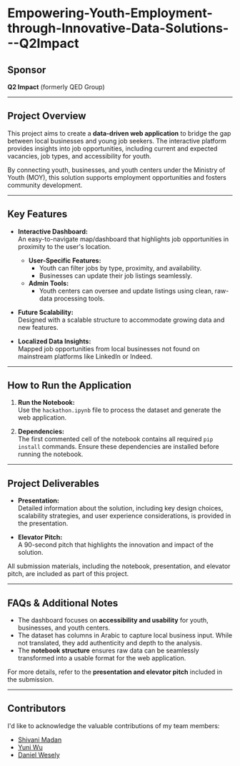 # Empowering-Youth-Employment-through-Innovative-Data-Solutions---Q2Impact


## **Sponsor**  
**Q2 Impact** (formerly QED Group)  

---

## **Project Overview**

This project aims to create a **data-driven web application** to bridge the gap between local businesses and young job seekers. The interactive platform provides insights into job opportunities, including current and expected vacancies, job types, and accessibility for youth. 

By connecting youth, businesses, and youth centers under the Ministry of Youth (MOY), this solution supports employment opportunities and fosters community development.

---

## **Key Features**

- **Interactive Dashboard:**  
  An easy-to-navigate map/dashboard that highlights job opportunities in proximity to the user's location.  
  - **User-Specific Features:**  
    - Youth can filter jobs by type, proximity, and availability.  
    - Businesses can update their job listings seamlessly.  
  - **Admin Tools:**  
    - Youth centers can oversee and update listings using clean, raw-data processing tools.

- **Future Scalability:**  
  Designed with a scalable structure to accommodate growing data and new features. 

- **Localized Data Insights:**  
  Mapped job opportunities from local businesses not found on mainstream platforms like LinkedIn or Indeed. 

---

## **How to Run the Application**

1. **Run the Notebook:**  
   Use the `hackathon.ipynb` file to process the dataset and generate the web application.
   
2. **Dependencies:**  
   The first commented cell of the notebook contains all required `pip install` commands. Ensure these dependencies are installed before running the notebook.

---

## **Project Deliverables**

- **Presentation:**  
  Detailed information about the solution, including key design choices, scalability strategies, and user experience considerations, is provided in the presentation.  

- **Elevator Pitch:**  
  A 90-second pitch that highlights the innovation and impact of the solution.

All submission materials, including the notebook, presentation, and elevator pitch, are included as part of this project.  

---

## **FAQs & Additional Notes**

- The dashboard focuses on **accessibility and usability** for youth, businesses, and youth centers.
- The dataset has columns in Arabic to capture local business input. While not translated, they add authenticity and depth to the analysis.
- The **notebook structure** ensures raw data can be seamlessly transformed into a usable format for the web application.  

For more details, refer to the **presentation and elevator pitch** included in the submission.  


---
## **Contributors**
I'd like to acknowledge the valuable contributions of my team members:

- [Shivani Madan](https://www.linkedin.com/in/shivani-madan-9b7048200/)  
- [Yuni Wu](https://www.linkedin.com/in/wih/)
- [Daniel Wesely](https://www.linkedin.com/in/dan-wesely-32245b11/)
